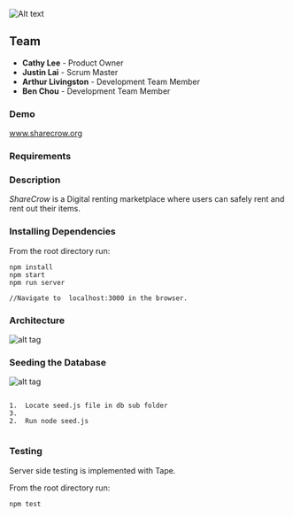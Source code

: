 ![Alt text](/client/assets/images/sharecrow-black-bg.png "ShareCrow logo")

## Team
* **Cathy Lee** - Product Owner
* **Justin Lai** - Scrum Master
* **Arthur Livingston** - Development Team Member
* **Ben Chou** - Development Team Member

### Demo

www.sharecrow.org

### Requirements


### Description
*ShareCrow* is a Digital renting marketplace where users can safely rent and rent out their items.

### Installing Dependencies

From the root directory run:
```
npm install
npm start
npm run server

//Navigate to  localhost:3000 in the browser.

```
### Architecture


![alt tag](http://i393.photobucket.com/albums/pp19/Althecoding1/sharecrowArchitecture_zpsfrllrxaw.png)

### Seeding the Database

![alt tag](http://i393.photobucket.com/albums/pp19/Althecoding1/Screen%20Shot%202016-07-08%20at%201.36.57%20PM_zpsoym5uyqi.png)
```

1.  Locate seed.js file in db sub folder
3.  
2.  Run node seed.js


```
### Testing
Server side testing is implemented with Tape.

From the root directory run:
```
npm test

